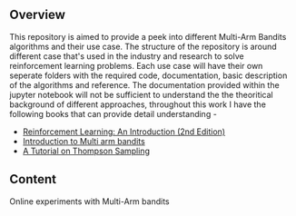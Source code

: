 ## Overview

This repository is aimed to provide a peek into different Multi-Arm Bandits algorithms and their use case. The structure of the repository is around different case that's used in the industry and research to solve reinforcement learning problems. Each use case will have their own seperate folders with the required code, documentation, basic description of the algorithms and reference. The documentation provided within the jupyter notebook will not be sufficient to understand the the theoritical background of different approaches, throughout this work I have the following books that can provide detail understanding - 
* [Reinforcement Learning: An Introduction (2nd Edition)](http://incompleteideas.net/book/RLbook2018.pdf)
* [Introduction to Multi arm bandits](https://arxiv.org/abs/1904.07272)
* [A Tutorial on Thompson Sampling](https://web.stanford.edu/~bvr/pubs/TS_Tutorial.pdf)

## Content
Online experiments with Multi-Arm bandits
